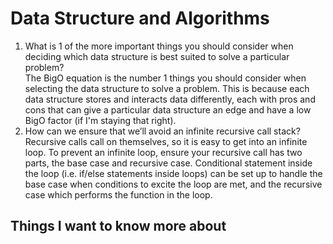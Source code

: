 # Data Structure and Algorithms

1. What is 1 of the more important things you should consider when deciding which data structure is best suited to solve a particular problem?<br>
The BigO equation is the number 1 things you should consider when selecting the data structure to solve a problem. This is because each data structure stores and interacts data differently, each with pros and cons that can give a particular data structure an edge and have a low BigO factor (if I'm staying that right).
2. How can we ensure that we’ll avoid an infinite recursive call stack?<br>
Recursive calls call on themselves, so it is easy to get into an infinite loop. To prevent an infinite loop, ensure your recursive call has two parts, the base case and recursive case. Conditional statement inside the loop (i.e. if/else statements inside loops) can be set up to handle the base case when conditions to excite the loop are met, and the recursive case which performs the function in the loop.

## Things I want to know more about
